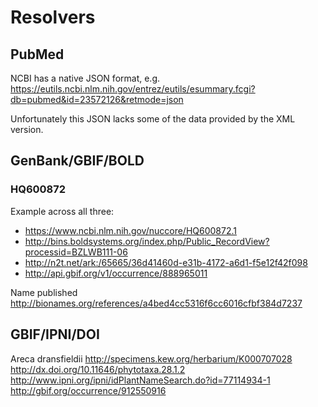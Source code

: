 # Resolvers


## PubMed

NCBI has a native JSON format, e.g. https://eutils.ncbi.nlm.nih.gov/entrez/eutils/esummary.fcgi?db=pubmed&id=23572126&retmode=json

Unfortunately this JSON lacks some of the data provided by the XML version.

## GenBank/GBIF/BOLD

### HQ600872
Example across all three:

- https://www.ncbi.nlm.nih.gov/nuccore/HQ600872.1
- http://bins.boldsystems.org/index.php/Public_RecordView?processid=BZLWB111-06
- http://n2t.net/ark:/65665/36d41460d-e31b-4172-a6d1-f5e12f42f098
- http://api.gbif.org/v1/occurrence/888965011

Name published
http://bionames.org/references/a4bed4cc5316f6cc6016cfbf384d7237

## GBIF/IPNI/DOI

Areca dransfieldii
http://specimens.kew.org/herbarium/K000707028
http://dx.doi.org/10.11646/phytotaxa.28.1.2
http://www.ipni.org/ipni/idPlantNameSearch.do?id=77114934-1
http://gbif.org/occurrence/912550916
